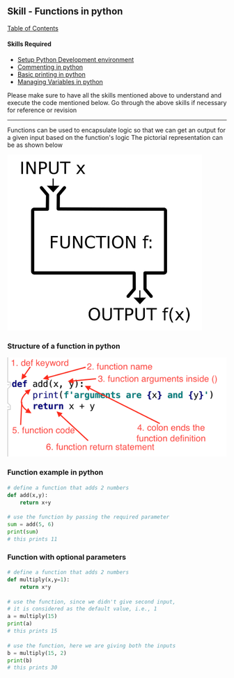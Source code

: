 ## Skill - Functions in python
[Table of Contents](https://nagasudhir.blogspot.com/2020/04/taming-python-table-of-contents.html)

#### Skills Required
* [Setup Python Development environment](https://nagasudhir.blogspot.com/2020/04/setup-python-development-environment_14.html)
* [Commenting in python](https://nagasudhir.blogspot.com/2020/04/comments-in-python.html)
* [Basic printing in python](https://nagasudhir.blogspot.com/2020/04/basic-printing-in-python.html)
* [Managing Variables in python](https://nagasudhir.blogspot.com/2020/04/managing-variables-in-python.html)

Please make sure to have all the skills mentioned above to understand and execute the code mentioned below. Go through the above skills if necessary for reference or revision

<hr/>

Functions can be used to encapsulate logic so that we can get an output for a given input based on the function's logic
The  pictorial representation can be as shown below

![function_illustration](https://raw.githubusercontent.com/nagasudhirpulla/taming_python/master/blog/skills/assets/img/function_illustration.png)

### Structure of a function in python
![python_function](https://github.com/nagasudhirpulla/taming_python/raw/master/blog/skills/assets/img/python_function.png)

### Function example in python
```python
# define a function that adds 2 numbers
def add(x,y):
    return x+y

# use the function by passing the required parameter
sum = add(5, 6)
print(sum)
# this prints 11
```

### Function with optional parameters
```python
# define a function that adds 2 numbers
def multiply(x,y=1):
    return x*y

# use the function, since we didn't give second input, 
# it is considered as the default value, i.e., 1
a = multiply(15)
print(a)
# this prints 15

# use the function, here we are giving both the inputs
b = multiply(15, 2)
print(b)
# this prints 30
```
<!--stackedit_data:
eyJwcm9wZXJ0aWVzIjoidGl0bGU6IEZ1Y250aW9ucyBpbiBweX
Rob25cbmF1dGhvcjogTmFnYXN1ZGhpciBQdWxsYVxuZGF0ZTog
JzIwMjAtMDUtMjMnXG50YWdzOiAnbGVhcm5pbmcsIHB5dGhvbi
wgdGFtaW5nX3B5dGhvbl9za2lsbCdcbmNhdGVnb3JpZXM6IHRh
bWluZ19weXRob25fc2tpbGxcbiIsImhpc3RvcnkiOlstMTM4OD
M0NjgwOCwxNDUxMDgyODU2XX0=
-->
